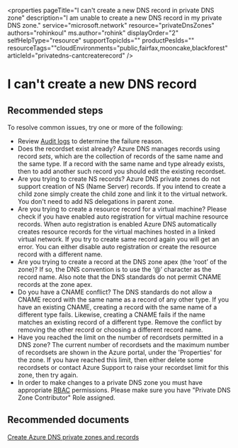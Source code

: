 <properties 
    pageTitle="I can't create a new DNS record in private DNS zone"
    description="I am unable to create a new DNS record in my private DNS zone."
    service="microsoft.network"
    resource="privateDnsZones"
    authors="rohinkoul"
    ms.author="rohink"
    displayOrder="2"
    selfHelpType="resource"
    supportTopicIds=""
    productPesIds=""
    resourceTags=""​
    cloudEnvironments="public,fairfax,mooncake,blackforest"
	articleId="privatedns-cantcreaterecord"
/>

# I can't create a new DNS record

## **Recommended steps**

To resolve common issues, try one or more of the following:

* Review [Audit logs](data-blade:Microsoft_Azure_Insights.AzureDiagnosticsBladeWithParameter) to determine the failure reason.
* Does the recordset exist already?  Azure DNS manages records using record *sets*, which are the collection of records of the same name and the same type. If a record with the same name and type already exists, then to add another such record you should edit the existing recordset.
* Are you trying to create NS records? Azure DNS private zones do not support creation of NS (Name Server) records. If you intend to create a child zone simply create the child zone and link it to the virtual network. You don't need to add NS delegations in parent zone.
* Are you trying to create a resource record for a virtual machine? Please check if you have enabled auto registration for virtual machine resource records. When auto registration is enabled Azure DNS automatically creates resource records for the virtual machines hosted in a linked virtual network. If you try to create same record again you will get an error. You can either disable auto registration or create the resource record with a different name.
* Are you trying to create a record at the DNS zone apex (the ‘root’ of the zone)? If so, the DNS convention is to use the ‘@’ character as the record name. Also note that the DNS standards do not permit CNAME records at the zone apex.
* Do you have a CNAME conflict?  The DNS standards do not allow a CNAME record with the same name as a record of any other type. If you have an existing CNAME, creating a record with the same name of a different type fails.  Likewise, creating a CNAME fails if the name matches an existing record of a different type. Remove the conflict by removing the other record or choosing a different record name.
* Have you reached the limit on the number of recordsets permitted in a DNS zone? The current number of recordsets and the maximum number of recordsets are shown in the Azure portal, under the 'Properties' for the zone. If you have reached this limit, then either delete some recordsets or contact Azure Support to raise your recordset limit for this zone, then try again.
* In order to make changes to a private DNS zone you must have appropriate [RBAC](https://docs.microsoft.com/azure/role-based-access-control/overview) permissions. Please make sure you have "Private DNS Zone Contributor" Role assigned.

## **Recommended documents**

[Create Azure DNS private zones and records](https://docs.microsoft.com/azure/dns/private-dns-portal)
